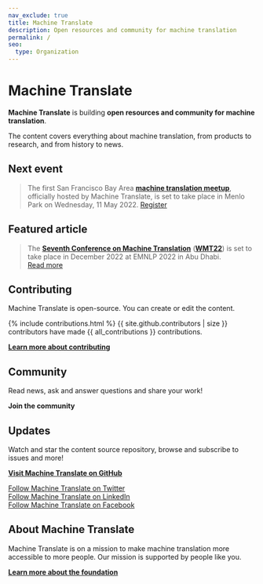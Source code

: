 ```yaml
---
nav_exclude: true
title: Machine Translate
description: Open resources and community for machine translation
permalink: /
seo:
  type: Organization
---
```


# Machine Translate

**Machine Translate** is building **open resources and community for machine translation**.

The content covers everything about machine translation, from products to research, and from history to news.

## Next event

> The first San Francisco Bay Area [**machine translation meetup**](https://www.meetup.com/machinetranslate/events/285533813/), officially hosted by Machine Translate, is set to take place in Menlo Park on Wednesday, 11 May 2022.
> [Register](https://www.meetup.com/machinetranslate/events/285533813/)


## Featured article

> The [**Seventh Conference on Machine Translation**](/wmt22) ([**WMT22**](/wmt22)) is set to take place in December 2022 at EMNLP 2022 in Abu Dhabi.  
> [Read more](/wmt22)


## Contributing

Machine Translate is open-source. You can create or edit the content.

{% include contributions.html %}
{{ site.github.contributors | size }} contributors have made {{ all_contributions }} contributions.

[**Learn more about contributing**](/contributing/contributing.md)


## Community

Read news, ask and answer questions and share your work!

<a data-tf-slider="ndac7OIs" data-tf-width="550" data-tf-iframe-props="title=Machine Translate | Open resources and community for machine translation" data-tf-medium="snippet" style="cursor:pointer; font-weight: bolder">
   Join the community
</a>
<script src="//embed.typeform.com/next/embed.js"></script>


## Updates

Watch and star the content source repository, browse and subscribe to issues and more!

[**Visit Machine Translate on GitHub**](https://github.com/machinetranslate)

[Follow Machine Translate on Twitter](https://twitter.com/machtranslate)  
[Follow Machine Translate on LinkedIn](https://linkedin.com/company/machinetranslate)  
[Follow Machine Translate on Facebook](https://facebook.com/machinetranslate)


## About Machine Translate

Machine Translate is on a mission to make machine translation more accessible to more people.
Our mission is supported by people like you.

[**Learn more about the foundation**](/about.md)
